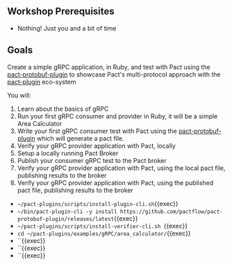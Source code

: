 ## Workshop Prerequisites

- Nothing! Just you and a bit of time

## Goals

Create a simple gRPC application, in Ruby, and test with Pact using the [pact-protobuf-plugin](https://github.com/pactflow/pact-protobuf-plugin) to showcase Pact's multi-protocol approach with the [pact-plugin](https://github.com/pact-foundation/pact-plugins) eco-system

You will:

1. Learn about the basics of gRPC
1. Run your first gRPC consumer and provider in Ruby, it will be a simple Area Calculator
1. Write your first gRPC consumer test with Pact using the [pact-protobuf-plugin](https://github.com/pactflow/pact-protobuf-plugin) which will generate a pact file.
1. Verify your gRPC provider application with Pact, locally
1. Setup a locally running Pact Broker
1. Publish your consumer gRPC test to the Pact broker
1. Verify your gRPC provider application with Pact, using the local pact file, publishing results to the broker
1. Verify your gRPC provider application with Pact, using the published pact file, publishing results to the broker



- `~/pact-plugins/scripts/install-plugin-cli.sh`{{exec}}
- `~/bin/pact-plugin-cli -y install https://github.com/pactflow/pact-protobuf-plugin/releases/latest`{{exec}}
- `~/pact-plugins/scripts/install-verifier-cli.sh `{{exec}}
- `cd ~/pact-plugins/examples/gRPC/area_calculator/`{{exec}}
- ``{{exec}}
- ``{{exec}}
- ``{{exec}}